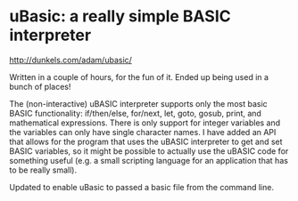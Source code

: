 uBasic: a really simple BASIC interpreter
=========================================

http://dunkels.com/adam/ubasic/

Written in a couple of hours, for the fun of it. Ended up being used in a bunch of places!

The (non-interactive) uBASIC interpreter supports only the most basic BASIC functionality: if/then/else, for/next, let, goto, gosub, print, and mathematical expressions. There is only support for integer variables and the variables can only have single character names. I have added an API that allows for the program that uses the uBASIC interpreter to get and set BASIC variables, so it might be possible to actually use the uBASIC code for something useful (e.g. a small scripting language for an application that has to be really small).

Updated to enable uBasic to passed a basic file from the command line. 
